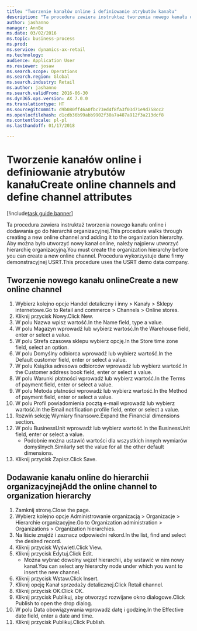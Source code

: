 ```yaml
--- 
title: "Tworzenie kanałów online i definiowanie atrybutów kanału"
description: "Ta procedura zawiera instruktaż tworzenia nowego kanału online i dodawania go do hierarchii organizacyjnej."
author: jashanno
manager: AnnBe
ms.date: 03/02/2016
ms.topic: business-process
ms.prod: 
ms.service: dynamics-ax-retail
ms.technology: 
audience: Application User
ms.reviewer: josaw
ms.search.scope: Operations
ms.search.region: Global
ms.search.industry: Retail
ms.author: jashanno
ms.search.validFrom: 2016-06-30
ms.dyn365.ops.version: AX 7.0.0
ms.translationtype: HT
ms.sourcegitcommit: d9b080ff46a0fbc73ed4f8fa3f03d71e9d758cc2
ms.openlocfilehash: d1cdb36b99abb9902f30a7a487a912f3a213dcf8
ms.contentlocale: pl-pl
ms.lasthandoff: 01/17/2018

---
```

# <a name="create-online-channels-and-define-channel-attributes"></a><span data-ttu-id="6bff5-103">Tworzenie kanałów online i definiowanie atrybutów kanału</span><span class="sxs-lookup"><span data-stu-id="6bff5-103">Create online channels and define channel attributes</span></span>

[!include[task guide banner](../includes/task-guide-banner.md)]

<span data-ttu-id="6bff5-104">Ta procedura zawiera instruktaż tworzenia nowego kanału online i dodawania go do hierarchii organizacyjnej.</span><span class="sxs-lookup"><span data-stu-id="6bff5-104">This procedure walks through creating a new online channel and adding it to the organization hierarchy.</span></span> <span data-ttu-id="6bff5-105">Aby można było utworzyć nowy kanał online, należy najpierw utworzyć hierarchię organizacyjną.</span><span class="sxs-lookup"><span data-stu-id="6bff5-105">You must create the organization hierarchy before you can create a new online channel.</span></span> <span data-ttu-id="6bff5-106">Procedura wykorzystuje dane firmy demonstracyjnej USRT.</span><span class="sxs-lookup"><span data-stu-id="6bff5-106">This procedure uses the USRT demo data company.</span></span>


## <a name="create-a-new-online-channel"></a><span data-ttu-id="6bff5-107">Tworzenie nowego kanału online</span><span class="sxs-lookup"><span data-stu-id="6bff5-107">Create a new online channel</span></span>
1. <span data-ttu-id="6bff5-108">Wybierz kolejno opcje Handel detaliczny i inny > Kanały > Sklepy internetowe.</span><span class="sxs-lookup"><span data-stu-id="6bff5-108">Go to Retail and commerce > Channels > Online stores.</span></span>
2. <span data-ttu-id="6bff5-109">Kliknij przycisk Nowy.</span><span class="sxs-lookup"><span data-stu-id="6bff5-109">Click New.</span></span>
3. <span data-ttu-id="6bff5-110">W polu Nazwa wpisz wartość.</span><span class="sxs-lookup"><span data-stu-id="6bff5-110">In the Name field, type a value.</span></span>
4. <span data-ttu-id="6bff5-111">W polu Magazyn wprowadź lub wybierz wartość.</span><span class="sxs-lookup"><span data-stu-id="6bff5-111">In the Warehouse field, enter or select a value.</span></span>
5. <span data-ttu-id="6bff5-112">W polu Strefa czasowa sklepu wybierz opcję.</span><span class="sxs-lookup"><span data-stu-id="6bff5-112">In the Store time zone field, select an option.</span></span>
6. <span data-ttu-id="6bff5-113">W polu Domyślny odbiorca wprowadź lub wybierz wartość.</span><span class="sxs-lookup"><span data-stu-id="6bff5-113">In the Default customer field, enter or select a value.</span></span>
7. <span data-ttu-id="6bff5-114">W polu Książka adresowa odbiorców wprowadź lub wybierz wartość.</span><span class="sxs-lookup"><span data-stu-id="6bff5-114">In the Customer address book field, enter or select a value.</span></span>
8. <span data-ttu-id="6bff5-115">W polu Warunki płatności wprowadź lub wybierz wartość.</span><span class="sxs-lookup"><span data-stu-id="6bff5-115">In the Terms of payment field, enter or select a value.</span></span>
9. <span data-ttu-id="6bff5-116">W polu Metoda płatności wprowadź lub wybierz wartość.</span><span class="sxs-lookup"><span data-stu-id="6bff5-116">In the Method of payment field, enter or select a value.</span></span>
10. <span data-ttu-id="6bff5-117">W polu Profil powiadomienia pocztą e-mail wprowadź lub wybierz wartość.</span><span class="sxs-lookup"><span data-stu-id="6bff5-117">In the Email notification profile field, enter or select a value.</span></span>
11. <span data-ttu-id="6bff5-118">Rozwiń sekcję Wymiary finansowe.</span><span class="sxs-lookup"><span data-stu-id="6bff5-118">Expand the Financial dimensions section.</span></span>
12. <span data-ttu-id="6bff5-119">W polu BusinessUnit wprowadź lub wybierz wartość.</span><span class="sxs-lookup"><span data-stu-id="6bff5-119">In the BusinessUnit field, enter or select a value.</span></span>
    * <span data-ttu-id="6bff5-120">Podobnie można ustawić wartości dla wszystkich innych wymiarów domyślnych.</span><span class="sxs-lookup"><span data-stu-id="6bff5-120">Similarly set the value for all the other default dimensions.</span></span>  
13. <span data-ttu-id="6bff5-121">Kliknij przycisk Zapisz.</span><span class="sxs-lookup"><span data-stu-id="6bff5-121">Click Save.</span></span>

## <a name="add-the-online-channel-to-organization-hierarchy"></a><span data-ttu-id="6bff5-122">Dodawanie kanału online do hierarchii organizacyjnej</span><span class="sxs-lookup"><span data-stu-id="6bff5-122">Add the online channel to organization hierarchy</span></span>
1. <span data-ttu-id="6bff5-123">Zamknij stronę.</span><span class="sxs-lookup"><span data-stu-id="6bff5-123">Close the page.</span></span>
2. <span data-ttu-id="6bff5-124">Wybierz kolejno opcje Administrowanie organizacją > Organizacje > Hierarchie organizacyjne.</span><span class="sxs-lookup"><span data-stu-id="6bff5-124">Go to Organization administration > Organizations > Organization hierarchies.</span></span>
3. <span data-ttu-id="6bff5-125">Na liście znajdź i zaznacz odpowiedni rekord.</span><span class="sxs-lookup"><span data-stu-id="6bff5-125">In the list, find and select the desired record.</span></span>
4. <span data-ttu-id="6bff5-126">Kliknij przycisk Wyświetl.</span><span class="sxs-lookup"><span data-stu-id="6bff5-126">Click View.</span></span>
5. <span data-ttu-id="6bff5-127">Kliknij przycisk Edytuj.</span><span class="sxs-lookup"><span data-stu-id="6bff5-127">Click Edit.</span></span>
    * <span data-ttu-id="6bff5-128">Można wybrać dowolny węzeł hierarchii, aby wstawić w nim nowy kanał.</span><span class="sxs-lookup"><span data-stu-id="6bff5-128">You can select any hierarchy node under which you want to insert the new channel.</span></span>  
6. <span data-ttu-id="6bff5-129">Kliknij przycisk Wstaw.</span><span class="sxs-lookup"><span data-stu-id="6bff5-129">Click Insert.</span></span>
7. <span data-ttu-id="6bff5-130">Kliknij opcję Kanał sprzedaży detalicznej.</span><span class="sxs-lookup"><span data-stu-id="6bff5-130">Click Retail channel.</span></span>
8. <span data-ttu-id="6bff5-131">Kliknij przycisk OK.</span><span class="sxs-lookup"><span data-stu-id="6bff5-131">Click OK.</span></span>
9. <span data-ttu-id="6bff5-132">Kliknij przycisk Publikuj, aby otworzyć rozwijane okno dialogowe.</span><span class="sxs-lookup"><span data-stu-id="6bff5-132">Click Publish to open the drop dialog.</span></span>
10. <span data-ttu-id="6bff5-133">W polu Data obowiązywania wprowadź datę i godzinę.</span><span class="sxs-lookup"><span data-stu-id="6bff5-133">In the Effective date field, enter a date and time.</span></span>
11. <span data-ttu-id="6bff5-134">Kliknij przycisk Publikuj.</span><span class="sxs-lookup"><span data-stu-id="6bff5-134">Click Publish.</span></span>


